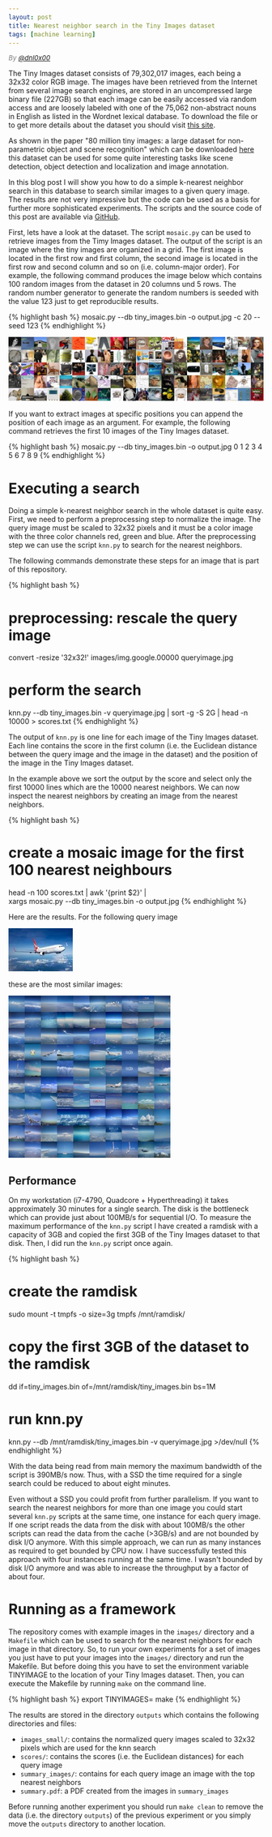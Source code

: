 ```yaml
---
layout: post
title: Nearest neighbor search in the Tiny Images dataset
tags: [machine learning]
---
```

<div style="font-size:small; color: gray; font-style: italic">
  By <a href="https://twitter.com/dnl0x00">@dnl0x00</a>
</div>

The Tiny Images dataset consists of 79,302,017 images, each being a 32x32 color RGB image. The images have been retrieved from the Internet from several image search engines, are stored in an uncompressed large binary file (227GB) so that each image can be easily accessed via random access and are loosely labeled with one of the 75,062 non-abstract nouns in English as listed in the Wordnet lexical database. To download the file or to get more details about the dataset you should visit [this site](http://horatio.cs.nyu.edu/mit/tiny/data/index.html).

As shown in the paper "80 million tiny images: a large dataset for non-parametric object and scene recognition" which can be downloaded [here](http://people.csail.mit.edu/billf/www/papers/80millionImages.pdf) this
dataset can be used for some quite interesting tasks like scene detection, object detection and localization and image annotation.

In this blog post I will show you how to do a simple k-nearest neighbor search in this database to search similar images to a given query image. The results are not very impressive but the code can be used as a basis for further more sophisticated experiments. The scripts and the source code of this post are available via [GitHub](https://github.com/daniel-e/tinyimages/tree/master/knn).

First, lets have a look at the dataset. The script `mosaic.py` can be used to retrieve images from the Timy Images dataset. The output of the script is an image where the tiny images are organized in a grid. The first image is located in the first row and first column, the second image is located in the first row and second column and so on (i.e. column-major order). For example, the following command produces the image below which contains 100 random images from the dataset in 20 columns und 5 rows. The random number generator to generate the random numbers is seeded with the value 123 just to get reproducible results.

{% highlight bash %}
mosaic.py --db tiny_images.bin -o output.jpg -c 20 --seed 123
{% endhighlight %}

![mosaic of tiny images dataset](/assets/tiny_images_knn/tinyimages-mosaic.jpg)

If you want to extract images at specific positions you can append the position
of each image as an argument. For example, the following command retrieves the first 10 images of the Tiny Images dataset.

{% highlight bash %}
mosaic.py --db tiny_images.bin -o output.jpg 0 1 2 3 4 5 6 7 8 9
{% endhighlight %}

# Executing a search

Doing a simple k-nearest neighbor search in the whole dataset is quite easy.
First, we need to perform a preprocessing step to normalize the image. The query image must be scaled to 32x32 pixels and it must be a color image with the three color channels red, green and blue. After the preprocessing step we can use the script `knn.py` to search for the nearest neighbors.

The following commands demonstrate these steps for an image that is part of
this repository.

{% highlight bash %}
# preprocessing: rescale the query image
convert -resize '32x32!' images/img.google.00000 queryimage.jpg
# perform the search
knn.py --db tiny_images.bin -v queryimage.jpg | sort -g -S 2G | head -n 10000 > scores.txt
{% endhighlight %}

The output of `knn.py` is one line for each image of the Tiny Images dataset. Each line contains the score in the first column (i.e. the Euclidean distance between the query image and the image in the dataset) and the position of the image in the Tiny Images dataset.

In the example above we sort the output by the score and select only the first 10000 lines which are the 10000 nearest neighbors. We can now inspect the nearest neighbors by creating an image from the nearest neighbors.

{% highlight bash %}
# create a mosaic image for the first 100 nearest neighbours
head -n 100 scores.txt | awk '{print $2}' | \
	xargs mosaic.py --db tiny_images.bin -o output.jpg
{% endhighlight %}

Here are the results. For the following query image

![nearest neighbors](/assets/tiny_images_knn/query_image_for_nearest_neighbors.jpg)

these are the most similar images:

![nearest neighbors](/assets/tiny_images_knn/nearest_neighbors.jpg)

## Performance

On my workstation (i7-4790, Quadcore + Hyperthreading) it takes approximately
30 minutes for a single search. The disk is the bottleneck which can provide just
about 100MB/s for sequential I/O. To measure the maximum performance of the
`knn.py` script I have created a ramdisk with a capacity of 3GB and copied the
first 3GB of the Tiny Images dataset to that disk. Then, I did run the
`knn.py` script once again.

{% highlight bash %}
# create the ramdisk
sudo mount -t tmpfs -o size=3g tmpfs /mnt/ramdisk/
# copy the first 3GB of the dataset to the ramdisk
dd if=tiny_images.bin of=/mnt/ramdisk/tiny_images.bin bs=1M
# run knn.py
knn.py --db /mnt/ramdisk/tiny_images.bin -v queryimage.jpg >/dev/null
{% endhighlight %}

With the data being read from main memory the maximum bandwidth of the
script is 390MB/s now. Thus, with a SSD the time required for a single
search could be reduced to about eight minutes.

Even without a SSD you could profit from further parallelism. If you want
to search the nearest neighbors for more than one image you could start
several `knn.py` scripts at the same time, one instance for each query
image. If one script reads the data
from the disk with about 100MB/s the other scripts can read the data from
the cache (>3GB/s) and are not bounded by disk I/O anymore. With this
simple approach, we can run as many instances as required to get bounded
by CPU now. I have successfully tested this approach with four instances
running at the same time. I wasn't bounded by disk I/O anymore and was able
to increase the throughput by a factor of about four.

# Running as a framework

The repository comes with example images in the `images/` directory and
a `Makefile` which can be used to search for the nearest neighbors for each
image in that directory. So, to run your own experiments for a set of images
you just have to put your images into the `images/` directory and run
the Makefile. But before doing this you have to set the
environment variable TINYIMAGE to the location of your Tiny Images
dataset. Then, you can execute the Makefile by running `make` on the
command line.

{% highlight bash %}
export TINYIMAGES=<location of tiny_images.bin>
make
{% endhighlight %}

The results are stored in the directory `outputs` which contains the
following directories and files:

* `images_small/`: contains the normalized query images scaled to 32x32 pixels which are used for the knn search
* `scores/`: contains the scores (i.e. the Euclidean distances) for each query image
* `summary_images/`: contains for each query image an image with the top nearest neighbors
* `summary.pdf`: a PDF created from the images in `summary_images`

Before running another experiment you should run `make clean` to remove
the data (i.e. the directory `outputs`) of the previous experiment or you
simply move the `outputs` directory to another location.
